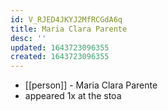 ```yaml
---
id: V_RJED4JKYJ2MfRCGdA6q
title: Maria Clara Parente
desc: ''
updated: 1643723096355
created: 1643723096355
---
```



- [[person]] - Maria Clara Parente
- appeared 1x at the stoa
